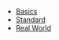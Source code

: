 - [Basics](tutorials/Basics.md)
- [Standard](tutorials/Standard.md)
- [Real World](tutorials/RealWorld.md)
